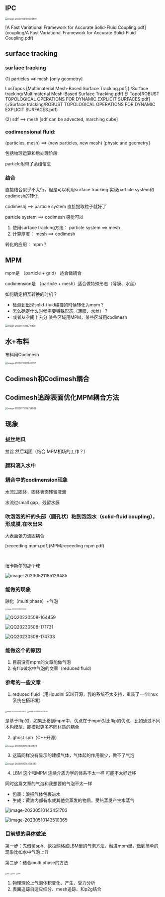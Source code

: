 ## IPC

<img src="/Volumes/disk2/notebooks/Papers/assets/image-20230109180004801.png" alt="image-20230109180004801" style="zoom:50%;" />

 [A Fast Variational Framework for Accurate Solid-Fluid Coupling.pdf](coupling/A Fast Variational Framework for Accurate Solid-Fluid Coupling.pdf) 

## surface tracking

### surface tracking 

(1) particles  ==> mesh   [only geometry]

LosTopos [Multimaterial Mesh-Based Surface Tracking.pdf](./Surface tracking/Multimaterial Mesh-Based Surface Tracking.pdf)
EI Topo[ROBUST TOPOLOGICAL OPERATIONS FOR DYNAMIC EXPLICIT SURFACES.pdf](./Surface tracking/ROBUST TOPOLOGICAL OPERATIONS FOR DYNAMIC EXPLICIT SURFACES.pdf)

(2) sdf ==> mesh [sdf can be advected,  marching cube]



### codimensional fluid: 

(particles, mesh) ==> (new particles, new mesh)  [physic and geometry]

包括物理运算和后处理阶段

particle附带了余维信息

### 结合

直接结合似乎不太行，但是可以利用surface tracking 实现particle system和codimesh的转化

codimeshj ==> particle system 直接提取粒子就好了

particle system ==> codimesh  感觉可以

1. 使用surface  tracking方法： particle system ==> mesh
2. 计算厚度： mesh ==> codimesh

转化的应用： mpm？



## MPM

mpm是 （particle + grid） 适合做耦合

codimension是 （particle + mesh）适合做特殊形态（薄膜、水丝）

如何确定相互转换的时机？

- 检测到出现solid-fluid碰撞的时候转化为mpm？
- 怎么确定什么时候需要特殊形态（薄膜、水丝）？
- 或者从空间上去分 某些区域用MPM，某些区域用codimesh

<img src="/Volumes/disk2/notebooks/Papers/assets/image-20230110185715970.png" alt="image-20230110185715970" style="zoom:50%;" />

## 水+布料

布料用Codimesh

<img src="/Volumes/disk2/notebooks/Papers/assets/image-20230110211945397.png" alt="image-20230110211945397" style="zoom:50%;" />





## Codimesh和Codimesh耦合

## Codimesh追踪表面优化MPM耦合方法



<img src="/Volumes/disk2/notebooks/Papers/assets/image-20230111202759836.png" alt="image-20230111202759836" style="zoom:50%;" />

## 现象

### 拔丝地瓜

拉丝 然后凝固（结合 MPM相场的工作？）

### 颜料滴入水中

### 耦合中的codimension现象

水流过固体，固体表面残留液滴

水流过small gap，残留水膜

### 吹泡泡的杆的头部（圆孔状）粘到泡泡水（solid-fluid coupling），形成膜,在吹出来



大表面张力流固耦合







 [receeding mpm.pdf](MPM/receeding mpm.pdf) 

​	





纽卡斯尔的那个球

![image-20230521185126485](assets/image-20230521185126485.png)





### 能做的现象

融化（multi phase）+气泡

<img src="assets/image-20230508164034826.png" alt="image-20230508164034826" style="zoom:33%;" />



![QQ20230508-164459](assets/QQ20230508-164459.gif)



![QQ20230508-171731](assets/QQ20230508-171731.gif)



![QQ20230508-174733](assets/QQ20230508-174733.gif)



### 能做这个的原因

1. 目前没有mpm的文章能做气泡
2. 有flip做水中气泡的文章（reduced fluid）



### 参考的一些文章

1. reduced fluid（用Houdini SDK开源，我的系统不太支持，重装了一个linux系统在搭环境）

<img src="assets/image-20230510142630873.png" alt="image-20230510142630873" style="zoom:33%;" />

<img src="assets/image-20230510142738341.png" alt="image-20230510142738341" style="zoom:33%;" />

是基于flip的，如果迁移到mpm中，优点在于mpm对比flip的优点，比如通过不同本构模型，能模拟更多不同材质的耦合

2. ghost sph（C++开源）

<img src="assets/image-20230510142940873.png" alt="image-20230510142940873" style="zoom: 50%;" />

3. 这篇同样没有显示的建模气体，气体起的作用很少，做不了气泡

<img src="assets/image-20230510143126383.png" alt="image-20230510143126383" style="zoom:50%;" />

4. LBM  这个和MPM 连续介质力学的体系不太一样 可能不太好迁移

同时这篇文章的气泡和我想要的气泡不太一样

* 包裹：浪把气体包裹进水
* 生成：黄油内部有水或其他会蒸发的物质，受热蒸发产生水蒸气

![image-20230510143451703](assets/image-20230510143451703.png)

![image-20230510143510365](assets/image-20230510143510365.png)



### 目前想的具体做法

第一步：先借鉴sph、欧拉网格或LBM里的气泡方法，融进mpm里，做到简单的现象比如水中气泡上升

第二步：结合multi phase的方法





<img src="assets/001.jpg" alt="001" style="zoom:33%;" />



<img src="assets/030.jpg" alt="030" style="zoom:33%;" />



<img src="assets/060.jpg" alt="060" style="zoom:33%;" />



1. 物理理论上气泡体积变化、产生、受力分析
2. 表面追踪自适应细分、mesh追踪、和p2g结合

